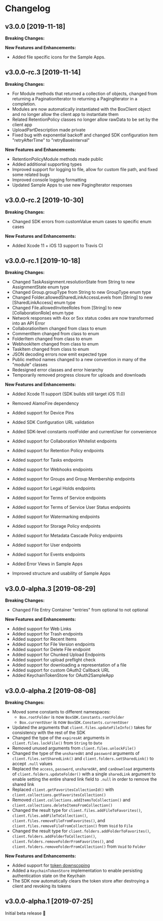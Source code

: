 Changelog
=========
## v3.0.0 [2019-11-18]

__Breaking Changes:__


__New Features and Enhancements:__

- Added file specific icons for the Sample Apps.


## v3.0.0-rc.3 [2019-11-14]

__Breaking Changes:__

- For Module methods that returned a collection of objects, changed from returning a PaginationIterator to returning a PagingIterator in a completion.
- Modules are now automatically instantiated with the BoxClient object and no longer allow the client app to instantiate them 
- Related RetentionPolicy classes no longer allow rawData to be set by the client app
- UploadPartDescription made private
- Fixed bug with exponential backoff and changed SDK configuration item "retryAfterTime" to "retryBaseInterval"


__New Features and Enhancements:__

- RetentionPolicyModule methods made public 
- Added additional supporting types 
- Improved support for logging to file, allow for custom file path, and fixed some related bugs
- Improved console logging formatting
- Updated Sample Apps to use new PagingIterator responses 


## v3.0.0-rc.2 [2019-10-30]

__Breaking Changes:__

- Changed SDK errors from customValue enum cases to specific enum cases


__New Features and Enhancements:__

- Added Xcode 11 + iOS 13 support to Travis CI


## v3.0.0-rc.1 [2019-10-18]

__Breaking Changes:__

- Changed TaskAssignment.resolutionState from String to new AssignmentState enum type
- Changed Group.groupType from String to new GroupType enum type
- Changed Folder.allowedSharedLinkAccessLevels from [String] to new [SharedLinkAccess] enum type
- Changed File.allowedInviteeRoles from [String] to new [CollaborationRole] enum type
- Network responses with 4xx or 5xx status codes are now transformed into an API Error
- CollaborationItem changed from class to enum
- CommentItem changed from class to enum
- FolderItem changed from class to enum
- WebhookItem changed from class to enum
- TaskItem changed from class to enum
- JSON decoding errors now emit expected type
- Public method names changed to a new convention in many of the "module" classes
- Redesigned error classes and error hierarchy
- Temporarily removed progress closure for uploads and downloads


__New Features and Enhancements:__

- Added Xcode 11 support (SDK builds still target iOS 11.0)
- Removed AlamoFire dependency
- Added support for Device Pins
- Added SDK Configuration URL validation
- Added SDK-level constants rootFolder and currentUser for convenience
- Added support for Collaboration Whitelist endpoints
- Added support for Retention Policy endpoints
- Added support for Tasks endpoints
- Added support for Webhooks endpoints
- Added support for Groups and Group Membership endpoints
- Added support for Legal Holds endpoints
- Added support for Terms of Service endpoints
- Added support for Terms of Service User Status endpoints
- Added support for Watermarking endpoints
- Added support for Storage Policy endpoints
- Added support for Metadata Cascade Policy endpoints
- Added support for User endpoints
- Added support for Events endpoints

- Added Error Views in Sample Apps
- Improved structure and usability of Sample Apps


## v3.0.0-alpha.3 [2019-08-29]

__Breaking Changes:__

- Changed File Entry Container "entries" from optional to not optional


__New Features and Enhancements:__

- Added support for Web Links
- Added support for Trash endpoints
- Added support for Recent Items
- Added support for File Version endpoints
- Added support for Delete File endpoint
- Added support for Chunked Upload Endpoints
- Added support for upload preflight check
- Added support for downloading a representation of a file
- Added support for custom OAuth2 Callback URL
- Added KeychainTokenStore for OAuth2SampleApp


## v3.0.0-alpha.2 [2019-08-08]

__Breaking Changes:__

- Moved some constants to different namespaces:
    * `Box.rootFolder` is now `BoxSDK.Constants.rootFolder`
    * `Box.currentUser` is now `BoxSDK.Constants.currentUser`
- Updated the arguments that `client.files.updateFileInfo()` takes for consistency with the rest of the SDK
- Changed the type of the `expiresAt` arguments in `client.files.lockFile()` from `String` to `Date`
- Removed unused arguments from `client.files.unlockFile()`
- Changed the type of the `unsharedAt` and `password` arguments of `client.files.setSharedLink()` and
  `client.folders.setSharedLink()` to accept `.null` values
- Replaced the `access`, `password`, `unsharedAt`, and `canDownload` arguments of `client.folders.updateFolder()` with
  a single `sharedLink` argument to enable setting the entire shared link field to `.null` in order to remove the
  shared link
- Replaced `client.getFavoritesCollectionId()` with `client.collections.getFavoritesCollection()`
- Removed `client.collections.addItemsToCollection()` and `client.collections.deleteItemsFromCollection()`
- Changed the result type for `client.files.addFileToFavorites()`, `client.files.addFileToCollection()`,
  `client.files.removeFileFromFavorites()`, and `client.files.removeFileFromCollection()` from `Void` to `File`
- Changed the result type for `client.folders.addFolderToFavorites()`, `client.folders.addFolderToCollection()`,
  `client.folders.removeFolderFromFavorites()`, and `client.folders.removeFolderFromCollection()` from `Void` to
  `Folder`


__New Features and Enhancements:__

- Added support for [token downscoping](./docs/usage/authentication.md#token-exchange)
- Added a `KeychainTokenStore` implementation to enable persisting authentication state on the Keychain
- The SDK now automatically clears the token store after destroying a client and revoking its tokens


## v3.0.0-alpha.1 [2019-07-25]

Initial beta release :tada:
